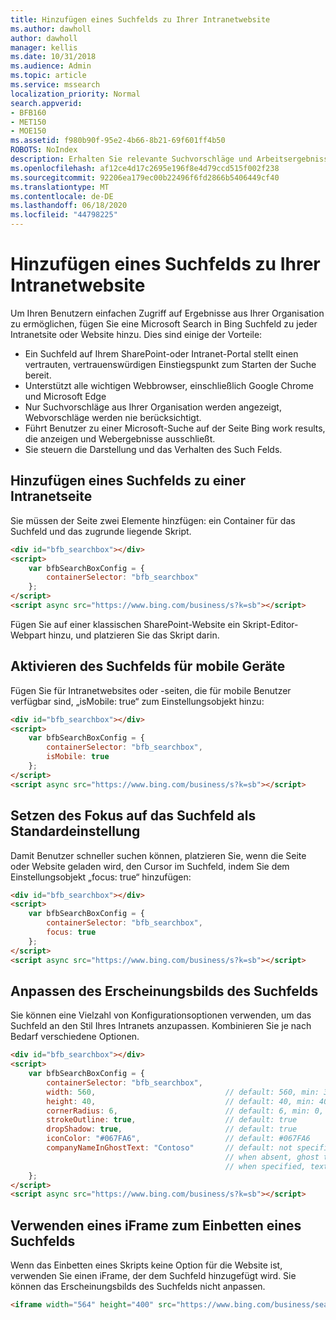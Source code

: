 ```yaml
---
title: Hinzufügen eines Suchfelds zu Ihrer Intranetwebsite
ms.author: dawholl
author: dawholl
manager: kellis
ms.date: 10/31/2018
ms.audience: Admin
ms.topic: article
ms.service: mssearch
localization_priority: Normal
search.appverid:
- BFB160
- MET150
- MOE150
ms.assetid: f980b90f-95e2-4b66-8b21-69f601ff4b50
ROBOTS: NoIndex
description: Erhalten Sie relevante Suchvorschläge und Arbeitsergebnisser schneller, indem Sie ein Microsoft Search-Suchfeld zu einer Intranetwebsite oder -seite hinzufügen.
ms.openlocfilehash: af12ce4d17c2695e196f8e4d79ccd515f002f238
ms.sourcegitcommit: 92206ea179ec00b22496f6fd2866b5406449cf40
ms.translationtype: MT
ms.contentlocale: de-DE
ms.lasthandoff: 06/18/2020
ms.locfileid: "44798225"
---
```

# <a name="add-a-search-box-to-your-intranet-site"></a>Hinzufügen eines Suchfelds zu Ihrer Intranetwebsite

Um Ihren Benutzern einfachen Zugriff auf Ergebnisse aus Ihrer Organisation zu ermöglichen, fügen Sie eine Microsoft Search in Bing Suchfeld zu jeder Intranetsite oder Website hinzu. Dies sind einige der Vorteile:

- Ein Suchfeld auf Ihrem SharePoint-oder Intranet-Portal stellt einen vertrauten, vertrauenswürdigen Einstiegspunkt zum Starten der Suche bereit.
- Unterstützt alle wichtigen Webbrowser, einschließlich Google Chrome und Microsoft Edge
- Nur Suchvorschläge aus Ihrer Organisation werden angezeigt, Webvorschläge werden nie berücksichtigt.
- Führt Benutzer zu einer Microsoft-Suche auf der Seite Bing work results, die anzeigen und Webergebnisse ausschließt.
- Sie steuern die Darstellung und das Verhalten des Such Felds.
  
## <a name="add-a-search-box-to-an-intranet-page"></a>Hinzufügen eines Suchfelds zu einer Intranetseite

Sie müssen der Seite zwei Elemente hinzfügen: ein Container für das Suchfeld und das zugrunde liegende Skript.
  
```html
<div id="bfb_searchbox"></div>
<script>
    var bfbSearchBoxConfig = {
        containerSelector: "bfb_searchbox"
    };
</script>
<script async src="https://www.bing.com/business/s?k=sb"></script>
```

Fügen Sie auf einer klassischen SharePoint-Website ein Skript-Editor-Webpart hinzu, und platzieren Sie das Skript darin.
  
## <a name="enable-the-search-box-for-mobile"></a>Aktivieren des Suchfelds für mobile Geräte

Fügen Sie für Intranetwebsites oder -seiten, die für mobile Benutzer verfügbar sind, „isMobile: true“ zum Einstellungsobjekt hinzu:
  
```html
<div id="bfb_searchbox"></div>
<script>
    var bfbSearchBoxConfig = {
        containerSelector: "bfb_searchbox", 
        isMobile: true
    };
</script>
<script async src="https://www.bing.com/business/s?k=sb"></script>
```

## <a name="put-focus-on-the-search-box-by-default"></a>Setzen des Fokus auf das Suchfeld als Standardeinstellung

Damit Benutzer schneller suchen können, platzieren Sie, wenn die Seite oder Website geladen wird, den Cursor im Suchfeld, indem Sie dem Einstellungsobjekt „focus: true“ hinzufügen:
  
```html
<div id="bfb_searchbox"></div>
<script>
    var bfbSearchBoxConfig = {
        containerSelector: "bfb_searchbox",
        focus: true
    };
</script>
<script async src="https://www.bing.com/business/s?k=sb"></script>
```

## <a name="customize-the-appearance-of-the-search-box"></a>Anpassen des Erscheinungsbilds des Suchfelds 

Sie können eine Vielzahl von Konfigurationsoptionen verwenden, um das Suchfeld an den Stil Ihres Intranets anzupassen. Kombinieren Sie je nach Bedarf verschiedene Optionen.

```html
<div id="bfb_searchbox"></div>
<script>
    var bfbSearchBoxConfig = {
        containerSelector: "bfb_searchbox",
        width: 560,                             // default: 560, min: 360, max: 650
        height: 40,                             // default: 40, min: 40, max: 72
        cornerRadius: 6,                        // default: 6, min: 0, max: 25                                   
        strokeOutline: true,                    // default: true
        dropShadow: true,                       // default: true
        iconColor: "#067FA6",                   // default: #067FA6
        companyNameInGhostText: "Contoso"       // default: not specified
                                                // when absent, ghost text will be "Search work"
                                                // when specified, text will be "Search <companyNameInGhostText>"
    };
</script>
<script async src="https://www.bing.com/business/s?k=sb"></script>
```

## <a name="use-an-iframe-to-embed-a-search-box"></a>Verwenden eines iFrame zum Einbetten eines Suchfelds

Wenn das Einbetten eines Skripts keine Option für die Website ist, verwenden Sie einen iFrame, der dem Suchfeld hinzugefügt wird. Sie können das Erscheinungsbilds des Suchfelds nicht anpassen.
  
```html
<iframe width="564" height="400" src="https://www.bing.com/business/searchbox"></iframe>
```
